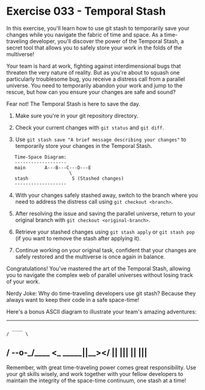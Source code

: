 # Exercise 033 - Temporal Stash

In this exercise, you'll learn how to use git stash to temporarily save your
changes while you navigate the fabric of time and space. As a time-traveling
developer, you'll discover the power of the Temporal Stash, a secret tool that
allows you to safely store your work in the folds of the multiverse!

Your team is hard at work, fighting against interdimensional bugs that threaten
the very nature of reality. But as you're about to squash one particularly
troublesome bug, you receive a distress call from a parallel universe. You need
to temporarily abandon your work and jump to the rescue, but how can you ensure
your changes are safe and sound?

Fear not! The Temporal Stash is here to save the day.

1. Make sure you're in your git repository directory.

2. Check your current changes with `git status` and `git diff`.

3. Use `git stash save "A brief message describing your changes"` to
   temporarily store your changes in the Temporal Stash.

```
   Time-Space Diagram:
   -------------------
   main       A---B---C---D---E
                       \
   stash                S (Stashed changes)
   -------------------
```

4. With your changes safely stashed away, switch to the branch where you need to
   address the distress call using `git checkout <branch>`.

5. After resolving the issue and saving the parallel universe, return to your
   original branch with `git checkout <original-branch>`.

6. Retrieve your stashed changes using `git stash apply` or `git stash pop` (if
   you want to remove the stash after applying it).

7. Continue working on your original task, confident that your changes are
   safely restored and the multiverse is once again in balance.

Congratulations! You've mastered the art of the Temporal Stash, allowing you to
navigate the complex web of parallel universes without losing track of your work.

Nerdy Joke: Why do time-traveling developers use git stash? Because they always
want to keep their code in a safe space-time!

Here's a bonus ASCII diagram to illustrate your team's amazing adventures:

---
      ____
    /      \
   /  --o-\_/____
  <_ \_____||__></
     ||       |||
     ||       |||
---

Remember, with great time-traveling power comes great responsibility. Use your git
skills wisely, and work together with your fellow developers to maintain the
integrity of the space-time continuum, one stash at a time!

